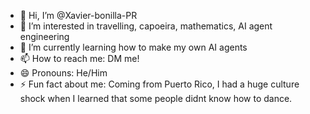 - 👋 Hi, I’m @Xavier-bonilla-PR
- 👀 I’m interested in travelling, capoeira, mathematics, AI agent engineering
- 🌱 I’m currently learning how to make my own AI agents
- 📫 How to reach me: DM me!
- 😄 Pronouns: He/Him
- ⚡ Fun fact about me: Coming from Puerto Rico, I had a huge culture shock when I learned that some people didnt know how to dance. 

<!---
Xavier-bonilla-PR/Xavier-bonilla-PR is a ✨ special ✨ repository because its `README.md` (this file) appears on your GitHub profile.
You can click the Preview link to take a look at your changes.
--->
